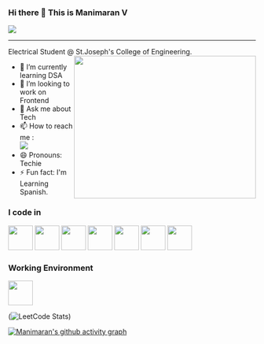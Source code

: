### Hi there 👋 This is Manimaran V

![](https://komarev.com/ghpvc/?username=your-github-Manimaran2110)

---

Electrical Student @ St.Joseph's College of Engineering.
<img align="right" width="370" height="290" src="https://i.pinimg.com/originals/47/f0/34/47f0342cec72b800463bf003eac1257e.gif">
<!-- 🔭 Here's my [portfolio](https://hareesh.web.app/)  -->                                               
- 🌱 I’m currently learning DSA
- 👯 I’m looking to work on Frontend <!-- 🤔 I’m looking for help with Placements in FAANG -->
- 💬 Ask me about Tech
- 📫 How to reach me :
<br /> [<img src="https://img.shields.io/badge/LinkedIn-0077B5?style=for-the-badge&logo=linkedin&logoColor=white" />](www.linkedin.com/in/manimaran-v-21-10-2003-)
- 😄 Pronouns: Techie
- ⚡ Fun fact: I'm Learning Spanish.
<!--

<img align="right" width="370" height="290" src="https://i.pinimg.com/originals/47/f0/34/47f0342cec72b800463bf003eac1257e.gif">                                               
- 🌱 I’m currently learning DSA 
- 👯 I’m looking to work on Frontend.
- 💬 Ask me about Tech
- 📫 How to reach me :
<br /> [<img src="https://img.shields.io/badge/LinkedIn-0077B5?style=for-the-badge&logo=linkedin&logoColor=white" />](www.linkedin.com/in/manimaran-v-21-10-2003-) <br />
- 😄 Pronouns: Techie
- ⚡ Fun fact: I'm Learning Spanish.
-->

### I code in
<img height="50" width="50" src="https://img.icons8.com/color/48/000000/python.png" /> <img height="50" width="50" src="https://img.icons8.com/color/48/000000/c-programming.png" /> <img height="50" width="50" src="https://img.icons8.com/color/48/000000/java-coffee-cup-logo.png" /> <img height="50" width="50" src="https://img.icons8.com/color/48/000000/html-5.png" /> <img height="50" width="50" src="https://img.icons8.com/color/48/000000/css3.png" /> <img height="50" width="50" src="https://img.icons8.com/color/48/000000/javascript.png"/> <img height="50" width="50" src="https://img.icons8.com/color/48/000000/react-native.png"/>

### Working Environment 
<img height="50" width="50" src="https://img.icons8.com/color/48/000000/visual-studio-code-2019.png"/>
<!-- 
### 💻 Workspace Spec
<img height="30" src="https://img.shields.io/badge/Macbook-Pro_M1-ED1C24?style=for-the-badge&logo=apple&logoColor=white"/> <img height="30" src="https://img.shields.io/badge/NVIDIA-GTX1650-76B900?style=for-the-badge&logo=nvidia&logoColor=white"/>  <img height="30" src="https://img.shields.io/badge/AMD-Ryzen_5_4600H-ED1C24?style=for-the-badge&logo=amd&logoColor=white"/> 
-->

(![LeetCode Stats](https://leetcard.jacoblin.cool/manimaran_v?theme=dark&font=Marcellus&ext=heatmap))

[![Manimaran's github activity graph](https://github-readme-activity-graph.vercel.app/graph?username=manimaran2110&bg_color=303030&color=ffffff&line=149071&point=ffffff&area=true&hide_border=true)](https://github.com/ashutosh00710/github-readme-activity-graph)
